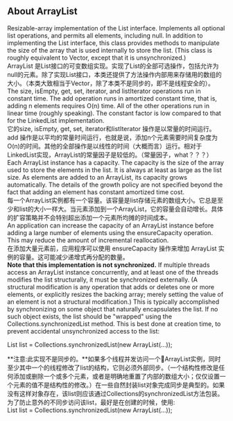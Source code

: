 ## About ArrayList
Resizable-array implementation of the List interface. Implements all optional list operations, and permits all elements, including null. In addition to implementing the List interface, this class provides methods to manipulate the size of the array that is used internally to store the list. (This class is roughly equivalent to Vector, except that it is unsynchronized.)  
ArrayList 是List接口的可变数组实现。实现了List的全部可选操作，包括允许为null的元素。除了实现List接口，本类还提供了方法操作内部用来存储用的数组的大小。（本类大致相当于Vector，除了本类不是同步的，即不是线程安全的）。  
The size, isEmpty, get, set, iterator, and listIterator operations run in constant time. The add operation runs in amortized constant time, that is, adding n elements requires O(n) time. All of the other operations run in linear time (roughly speaking). The constant factor is low compared to that for the LinkedList implementation.  
它的size, isEmpty, get, set, iterator和listIterator 操作是以常量的时间运行。add 操作是以平均的常量时间运行，也就是说，添加n个元素需要时间复杂度为O(n)的时间。其他的全部操作是以线性的时间（大概而言）运行。相对于LinkedList实现，ArrayList的常量因子是较低的。（常量因子，what？？？）  
Each ArrayList instance has a capacity. The capacity is the size of the array used to store the elements in the list. It is always at least as large as the list size. As elements are added to an ArrayList, its capacity grows automatically. The details of the growth policy are not specified beyond the fact that adding an element has constant amortized time cost.  
每一个ArrayList实例都有一个容量。该容量是list存储元素的数组大小。它总是至少和list的大小一样大。当元素添加到一个ArrayList，它的容量会自动增长。具体的扩容策略并不会特别超出添加一个元素所均摊的时间成本。  
An application can increase the capacity of an ArrayList instance before adding a large number of elements using the ensureCapacity operation. This may reduce the amount of incremental reallocation.  
在添加大量元素前，应用程序可以使用 ensureCapacity 操作来增加 ArrayList 实例的容量。这可能减少递增式再分配的数量。  
**Note that this implementation is not synchronized.** If multiple threads access an ArrayList instance concurrently, and at least one of the threads modifies the list structurally, it must be synchronized externally. (A structural modification is any operation that adds or deletes one or more elements, or explicitly resizes the backing array; merely setting the value of an element is not a structural modification.) This is typically accomplished by synchronizing on some object that naturally encapsulates the list. If no such object exists, the list should be "wrapped" using the Collections.synchronizedList method. This is best done at creation time, to prevent accidental unsynchronized access to the list:

   List list = Collections.synchronizedList(new ArrayList(...));  

**注意:此实现不是同步的。**如果多个线程并发访问一个ArrayList实例，同时至少其中一个的线程修改了list的结构，它则必须外部同步。（一个结构性修改是任何添加或删除一个或多个元素，或者是明确地重置了内部的数组大小；仅仅设置一个元素的值不是结构性的修改。）在一些自然封装list对象完成同步是典型的。如果没有这样对象存在，该list则应该通过Collections的synchronizedList方法包装。为了防止意外的不同步访问该list，最好是在创建的时候，使用:  
  List list = Collections.synchronizedList(new ArrayList(...));  